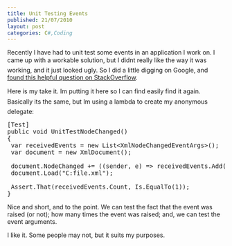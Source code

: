 ```yaml
---
title: Unit Testing Events
published: 21/07/2010
layout: post
categories: C#,Coding
---
```

Recently I have had to unit test some events in an application I work on. I came up with a workable solution, but I didnt really like the way it was working, and it just looked ugly. So I did a little digging on Google, and <a href="http://stackoverflow.com/questions/248989/unit-testing-that-an-event-is-raised-in-c">found this helpful question on StackOverflow</a>.

Here is my take it. Im putting it here so I can find easily find it again. Basically its the same, but Im using a lambda to create my anonymous delegate:
<pre class="brush: csharp">[Test]
public void UnitTestNodeChanged()
{
 var receivedEvents = new List&lt;XmlNodeChangedEventArgs&gt;();
 var document = new XmlDocument();

 document.NodeChanged += ((sender, e) =&gt; receivedEvents.Add(e));
 document.Load("C:file.xml");

 Assert.That(receivedEvents.Count, Is.EqualTo(1));
}</pre>
Nice and short, and to the point. We can test the fact that the event was raised (or not); how many times the event was raised; and, we can test the event arguments.

I like it. Some people may not, but it suits my purposes.
